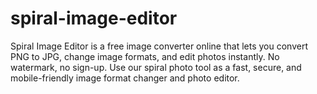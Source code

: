 # spiral-image-editor
Spiral Image Editor is a free image converter online that lets you convert PNG to JPG, change image formats, and edit photos instantly. No watermark, no sign-up. Use our spiral photo tool as a fast, secure, and mobile-friendly image format changer and photo editor.
